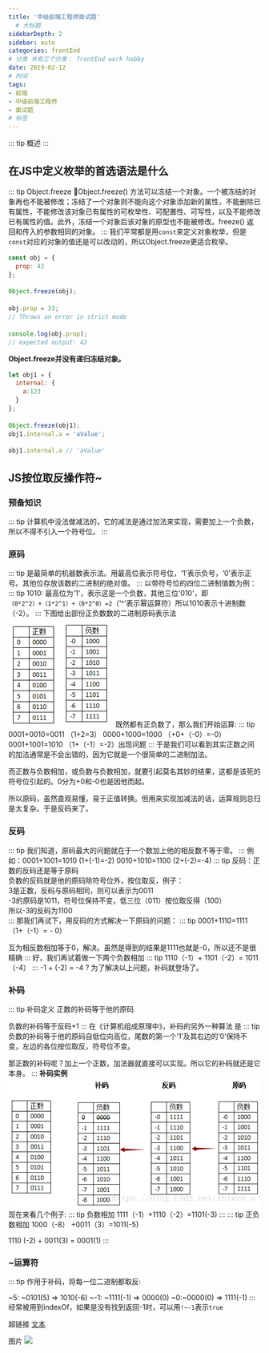 ```yaml
---
title: '中级前端工程师面试题'
  # 大标题
sidebarDepth: 2
sidebar: auto
categories: frontEnd
# 分类 共有三个分类： frontEnd work hobby
date: 2019-02-12
# 时间
tags:
- 前端
- 中级前端工程师
- 面试题
# 标签
---
```


::: tip 概述
:::

## 在JS中定义枚举的首选语法是什么
::: tip Object.freeze
Object.freeze() 方法可以冻结一个对象。一个被冻结的对象再也不能被修改；冻结了一个对象则不能向这个对象添加新的属性，不能删除已有属性，不能修改该对象已有属性的可枚举性、可配置性、可写性，以及不能修改已有属性的值。此外，冻结一个对象后该对象的原型也不能被修改。freeze() 返回和传入的参数相同的对象。
:::
我们平常都是用`const`来定义对象枚举，但是`const`对应的对象的值还是可以改动的，所以Object.freeze更适合枚举。
```js
const obj = {
  prop: 42
};

Object.freeze(obj);

obj.prop = 33;
// Throws an error in strict mode

console.log(obj.prop);
// expected output: 42
```
**Object.freeze并没有递归冻结对象。**
```js
let obj1 = {
  internal: {
    a:123
  }
};

Object.freeze(obj1);
obj1.internal.a = 'aValue';

obj1.internal.a // 'aValue'
```
## JS按位取反操作符~
### 预备知识
::: tip
计算机中没法做减法的，它的减法是通过加法来实现，需要加上一个负数，所以不得不引入一个符号位。
:::
### 原码
::: tip
是最简单的机器数表示法。用最高位表示符号位，‘1’表示负号，‘0’表示正号。其他位存放该数的二进制的绝对值。
:::
以带符号位的四位二进制值数为例：
::: tip
1010: 最高位为'1'，表示这是一个负数，其他三位'010'，即`（0*2^2）+（1*2^1）+（0*2^0）=2`（‘^’表示幂运算符）所以1010表示十进制数（-2）。
:::
下图给出部份正负数数的二进制原码表示法
![](../../.vuepress/public/binary-one.png)
既然都有正负数了，那么我们开始运算:
::: tip
0001+0010=0011    （1+2=3）
0000+1000=1000    （+0+（-0）=-0）
0001+1001=1010    （1+（-1）=-2）出现问题
:::
于是我们可以看到其实正数之间的加法通常是不会出错的，因为它就是一个很简单的二进制加法。

而正数与负数相加，或负数与负数相加，就要引起莫名其妙的结果，这都是该死的符号位引起的。0分为+0和-0也是因他而起。

所以原码，虽然直观易懂，易于正值转换。但用来实现加减法的话，运算规则总归是太复杂。于是反码来了。
### 反码
::: tip
我们知道，原码最大的问题就在于一个数加上他的相反数不等于零。
:::
例如：0001+1001=1010 (1+(-1)=-2) 0010+1010=1100 (2+(-2)=-4)
::: tip
反码：正数的反码还是等于原码<br>
负数的反码就是他的原码除符号位外，按位取反，例子：<br>
3是正数，反码与原码相同，则可以表示为0011<br>
-3的原码是1011，符号位保持不变，低三位（011）按位取反得（100）<br>
所以-3的反码为1100<br>
:::
那我们再试下，用反码的方式解决一下原码的问题：
::: tip
0001+1110=1111 （1+（-1）= - 0）

互为相反数相加等于0，解决。虽然是得到的结果是1111也就是-0，所以还不是很精确
:::
好，我们再试着做一下两个负数相加
::: tip
1110（-1）+ 1101（-2）= 1011（-4）
:::
-1 + (-2) = -4 ?
为了解决以上问题，补码就登场了。
### 补码
::: tip 补码定义
正数的补码等于他的原码

负数的补码等于反码+1
:::
在《计算机组成原理中》，补码的另外一种算法 是
::: tip
负数的补码等于他的原码自低位向高位，尾数的第一个‘1’及其右边的‘0’保持不变，左边的各位按位取反，符号位不变。

那正数的补码呢？加上一个正数，加法器就直接可以实现。所以它的补码就还是它本身。
:::
**补码实例**
![](../../.vuepress/public/binary-two.png)
现在来看几个例子:
::: tip 负数相加
1111（-1）+1110（-2）=1101(-3)
:::
::: tip 正负数相加
1000（-8） +0011（3）=1011(-5)

1110 (-2) + 0011(3) = 0001(1)
:::
### ~运算符
::: tip
作用于补码，将每一位二进制都取反:

~5: ~0101(5) => 1010(-6)
~-1: ~1111(-1) => 0000(0)
~0:~0000(0) => 1111(-1)
:::
经常被用到indexOf，如果是没有找到返回-1时，可以用`!~-1`表示`true`

超链接 [文本](URL)
<!-- ../../.vuepress/public/line-height.png) -->
图片 ![](url)

